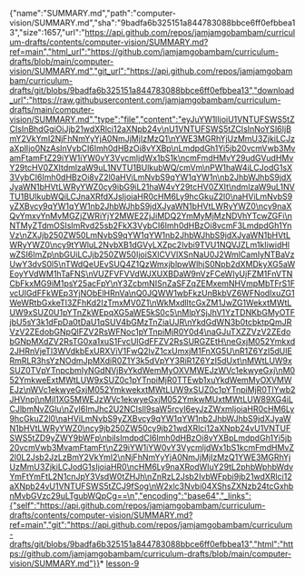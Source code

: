 {"name":"SUMMARY.md","path":"computer-vision/SUMMARY.md","sha":"9badfa6b325151a844783088bbce6ff0efbbea13","size":1657,"url":"https://api.github.com/repos/jamjamgobambam/curriculum-drafts/contents/computer-vision/SUMMARY.md?ref=main","html_url":"https://github.com/jamjamgobambam/curriculum-drafts/blob/main/computer-vision/SUMMARY.md","git_url":"https://api.github.com/repos/jamjamgobambam/curriculum-drafts/git/blobs/9badfa6b325151a844783088bbce6ff0efbbea13","download_url":"https://raw.githubusercontent.com/jamjamgobambam/curriculum-drafts/main/computer-vision/SUMMARY.md","type":"file","content":"eyJuYW1lIjoiU1VNTUFSWS5tZCIsInBhdGgiOiJjb21wdXRlci12aXNpb24v\nU1VNTUFSWS5tZCIsInNoYSI6IjBmY2VkYmI2NjFhNmYyYjA0NmJjMjIzMzQ1\nYWE3MGRhYjUzMmU3ZjkiLCJzaXplIjo0NzAsInVybCI6Imh0dHBzOi8vYXBp\nLmdpdGh1Yi5jb20vcmVwb3MvamFtamFtZ29iYW1iYW0vY3VycmljdWx1bS1k\ncmFmdHMvY29udGVudHMvY29tcHV0ZXItdmlzaW9uL1NVTU1BUlkubWQ/cmVm\nPW1haW4iLCJodG1sX3VybCI6Imh0dHBzOi8vZ2l0aHViLmNvbS9qYW1qYW1n\nb2JhbWJhbS9jdXJyaWN1bHVtLWRyYWZ0cy9ibG9iL21haW4vY29tcHV0ZXIt\ndmlzaW9uL1NVTU1BUlkubWQiLCJnaXRfdXJsIjoiaHR0cHM6Ly9hcGkuZ2l0\naHViLmNvbS9yZXBvcy9qYW1qYW1nb2JhbWJhbS9jdXJyaWN1bHVtLWRyYWZ0\ncy9naXQvYmxvYnMvMGZjZWRiYjY2MWE2ZjJiMDQ2YmMyMjMzNDVhYTcwZGFi\nNTMyZTdmOSIsImRvd25sb2FkX3VybCI6Imh0dHBzOi8vcmF3LmdpdGh1YnVz\nZXJjb250ZW50LmNvbS9qYW1qYW1nb2JhbWJhbS9jdXJyaWN1bHVtLWRyYWZ0\ncy9tYWluL2NvbXB1dGVyLXZpc2lvbi9TVU1NQVJZLm1kIiwidHlwZSI6ImZp\nbGUiLCJjb250ZW50IjoiSXlCVVlXSnNaU0J2WmlCamIyNTBaVzUwY3dvS0l5\nTWdQeUEvSUQ4Z1QzWmxjblpwWlhjS0Npb2dXMDkyXG5aWEoyYVdWM1hTaFNS\nVUZFVFVVdWJXUXBDaW9nVzFCeWIyUjFZM1FnVTNCbFkxMG9iM1psY25acFpY\nY3ZcbmNISnZaSFZqZEMxemNHVmpMbTFrS1FvcUlGdFFkWEp3YjNObElHRnVa\nQ0JQWW1wbFkzUnBkbVZ6WFNodlxuZG1WeWRtbGxkeTl3ZFhKd2IzTmxMV0Z1\nWkMxdlltcGxZM1JwZG1WekxtMWtLUW9xSUZ0U1pYTnZkWEpqXG5aWE5kS0c5\nMlpYSjJhV1YzTDNKbGMyOTFjbU5sY3k1dFpDa0tDaU1qSUV4bGMzTnZiaUJR\nYkdGdWN3b0tcbktpQmJRVzV2ZEdobGNpQlFZV2RsWFNoc1pYTnpiMjR0Y0d4\naGJuTXZZVzV2ZEdobGNpMXdZV2RsTG0xa1xuS1FvcUlGdFFZV2RsSURGZEtH\neGxjM052Ymkxd2JHRnVjeTl3WVdkbExURXViV1FwQ2lvZ1cxUmxjM1FnXG5U\nR1Z6YzI5dUlERmRLR3hsYzNOdmJpMXdiR0Z1Y3k5dVpYY3RiR1Z6YzI5dUxt\nMWtLUW9xSUZ0TVpYTnpcbmIyNGdNVjBvYkdWemMyOXVMWEJzWVc1ekwyeGxj\nM052YmkweExtMWtLUW9xSUZ0c1pYTnpiMjR0TTEwb1xuYkdWemMyOXVMWEJz\nWVc1ekwyeGxjM052YmkwekxtMWtLUW9xSUZ0c1pYTnpiMjR0TlYwb2JHVnpj\nMjl1XG5MWEJzWVc1ekwyeGxjM052YmkwMUxtMWtLUW89XG4iLCJlbmNvZGlu\nZyI6ImJhc2U2NCIsIl9saW5rcyI6eyJzZWxmIjoiaHR0cHM6Ly9hcGkuZ2l0\naHViLmNvbS9yZXBvcy9qYW1qYW1nb2JhbWJhbS9jdXJyaWN1bHVtLWRyYWZ0\ncy9jb250ZW50cy9jb21wdXRlci12aXNpb24vU1VNTUFSWS5tZD9yZWY9bWFp\nbiIsImdpdCI6Imh0dHBzOi8vYXBpLmdpdGh1Yi5jb20vcmVwb3MvamFtamFt\nZ29iYW1iYW0vY3VycmljdWx1bS1kcmFmdHMvZ2l0L2Jsb2JzLzBmY2VkYmI2\nNjFhNmYyYjA0NmJjMjIzMzQ1YWE3MGRhYjUzMmU3ZjkiLCJodG1sIjoiaHR0\ncHM6Ly9naXRodWIuY29tL2phbWphbWdvYmFtYmFtL2N1cnJpY3VsdW0tZHJh\nZnRzL2Jsb2IvbWFpbi9jb21wdXRlci12aXNpb24vU1VNTUFSWS5tZCJ9fSog\nW2xlc3Nvbi04XShsZXNzb24tcGxhbnMvbGVzc29uLTgubWQpCg==\n","encoding":"base64","_links":{"self":"https://api.github.com/repos/jamjamgobambam/curriculum-drafts/contents/computer-vision/SUMMARY.md?ref=main","git":"https://api.github.com/repos/jamjamgobambam/curriculum-drafts/git/blobs/9badfa6b325151a844783088bbce6ff0efbbea13","html":"https://github.com/jamjamgobambam/curriculum-drafts/blob/main/computer-vision/SUMMARY.md"}}* [lesson-9](lesson-plans/lesson-9.md)
